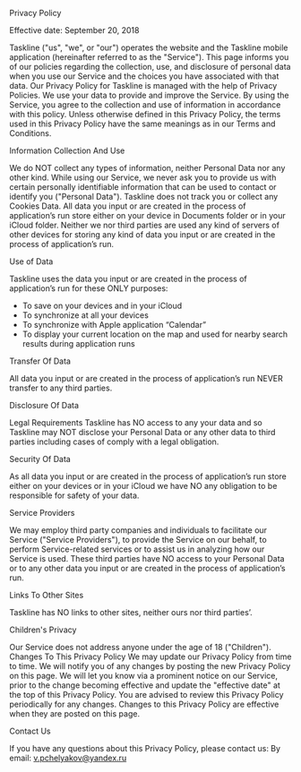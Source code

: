 
Privacy Policy

Effective date: September 20, 2018

Taskline ("us", "we", or "our") operates the website and the Taskline mobile application (hereinafter referred to as the "Service").
This page informs you of our policies regarding the collection, use, and disclosure of personal data when you use our Service and the choices you have associated with that data. Our Privacy Policy for Taskline is managed with the help of Privacy Policies.
We use your data to provide and improve the Service. By using the Service, you agree to the collection and use of information in accordance with this policy. Unless otherwise defined in this Privacy Policy, the terms used in this Privacy Policy have the same meanings as in our Terms and Conditions.

Information Collection And Use

We do NOT collect any types of information, neither Personal Data nor any other kind. While using our Service, we never ask you to provide us with certain personally identifiable information that can be used to contact or identify you ("Personal Data"). Taskline does not track you or collect any Cookies Data.
All data you input or are created in the process of application’s run store either on your device in Documents folder or in your iCloud folder. Neither we nor third parties are used any kind of servers of other devices for storing any kind of data you input or are created in the process of application’s run.

Use of Data

Taskline uses the data you input or are created in the process of application’s run for these ONLY purposes:
-  To save on your devices and in your iCloud 
- To synchronize at all your devices
- To synchronize with Apple application “Calendar”
- To display your current location on the map and used for nearby search results during application runs

Transfer Of Data

All data you input or are created in the process of application’s run NEVER transfer to any third parties.

Disclosure Of Data

Legal Requirements
Taskline has NO access to any your data and so Taskline may NOT disclose your Personal Data or any other data to third parties including cases of comply with a legal obligation.

Security Of Data

As all data you input or are created in the process of application’s run store either on your devices or in your iCloud we have NO any obligation to be responsible for safety of your data.

Service Providers

We may employ third party companies and individuals to facilitate our Service ("Service Providers"), to provide the Service on our behalf, to perform Service-related services or to assist us in analyzing how our Service is used.
These third parties have NO access to your Personal Data or to any other data you input or are created in the process of application’s run.

Links To Other Sites

Taskline has NO links to other sites, neither ours nor third parties’.

Children's Privacy

Our Service does not address anyone under the age of 18 ("Children").
Changes To This Privacy Policy
We may update our Privacy Policy from time to time. We will notify you of any changes by posting the new Privacy Policy on this page.
We will let you know via a prominent notice on our Service, prior to the change becoming effective and update the "effective date" at the top of this Privacy Policy.
You are advised to review this Privacy Policy periodically for any changes. Changes to this Privacy Policy are effective when they are posted on this page.

Contact Us

If you have any questions about this Privacy Policy, please contact us:
By email: v.pchelyakov@yandex.ru
